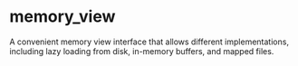 # memory_view
A convenient memory view interface that allows different implementations, including lazy loading from disk, in-memory buffers, and mapped files.
